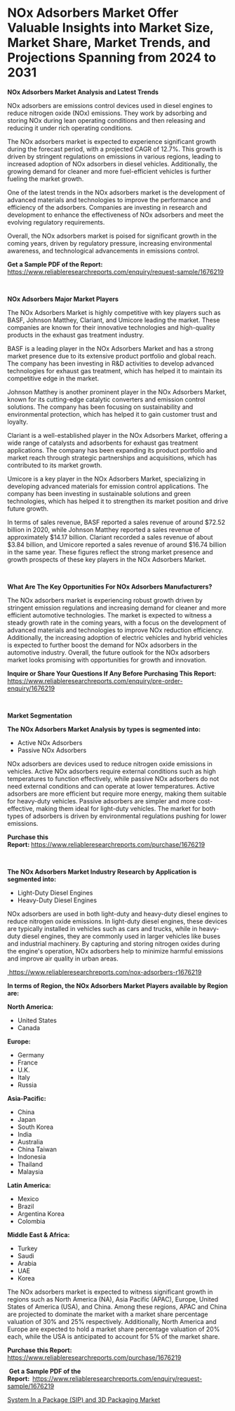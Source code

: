 <p><h1>NOx Adsorbers Market Offer Valuable Insights into Market Size, Market Share, Market Trends, and Projections Spanning from 2024 to 2031</h1></p><p><strong>NOx Adsorbers Market Analysis and Latest Trends</strong></p>
<p><p>NOx adsorbers are emissions control devices used in diesel engines to reduce nitrogen oxide (NOx) emissions. They work by adsorbing and storing NOx during lean operating conditions and then releasing and reducing it under rich operating conditions. </p><p>The NOx adsorbers market is expected to experience significant growth during the forecast period, with a projected CAGR of 12.7%. This growth is driven by stringent regulations on emissions in various regions, leading to increased adoption of NOx adsorbers in diesel vehicles. Additionally, the growing demand for cleaner and more fuel-efficient vehicles is further fueling the market growth.</p><p>One of the latest trends in the NOx adsorbers market is the development of advanced materials and technologies to improve the performance and efficiency of the adsorbers. Companies are investing in research and development to enhance the effectiveness of NOx adsorbers and meet the evolving regulatory requirements.</p><p>Overall, the NOx adsorbers market is poised for significant growth in the coming years, driven by regulatory pressure, increasing environmental awareness, and technological advancements in emissions control.</p></p>
<p><strong>Get a Sample PDF of the Report:&nbsp;</strong> <a href="https://www.reliableresearchreports.com/enquiry/request-sample/1676219">https://www.reliableresearchreports.com/enquiry/request-sample/1676219</a></p>
<p>&nbsp;</p>
<p><strong>NOx Adsorbers Major Market Players</strong></p>
<p><p>The NOx Adsorbers Market is highly competitive with key players such as BASF, Johnson Matthey, Clariant, and Umicore leading the market. These companies are known for their innovative technologies and high-quality products in the exhaust gas treatment industry.</p><p>BASF is a leading player in the NOx Adsorbers Market and has a strong market presence due to its extensive product portfolio and global reach. The company has been investing in R&D activities to develop advanced technologies for exhaust gas treatment, which has helped it to maintain its competitive edge in the market.</p><p>Johnson Matthey is another prominent player in the NOx Adsorbers Market, known for its cutting-edge catalytic converters and emission control solutions. The company has been focusing on sustainability and environmental protection, which has helped it to gain customer trust and loyalty.</p><p>Clariant is a well-established player in the NOx Adsorbers Market, offering a wide range of catalysts and adsorbents for exhaust gas treatment applications. The company has been expanding its product portfolio and market reach through strategic partnerships and acquisitions, which has contributed to its market growth.</p><p>Umicore is a key player in the NOx Adsorbers Market, specializing in developing advanced materials for emission control applications. The company has been investing in sustainable solutions and green technologies, which has helped it to strengthen its market position and drive future growth.</p><p>In terms of sales revenue, BASF reported a sales revenue of around $72.52 billion in 2020, while Johnson Matthey reported a sales revenue of approximately $14.17 billion. Clariant recorded a sales revenue of about $3.84 billion, and Umicore reported a sales revenue of around $16.74 billion in the same year. These figures reflect the strong market presence and growth prospects of these key players in the NOx Adsorbers Market.</p></p>
<p>&nbsp;</p>
<p><strong>What Are The Key Opportunities For NOx Adsorbers Manufacturers?</strong></p>
<p><p>The NOx adsorbers market is experiencing robust growth driven by stringent emission regulations and increasing demand for cleaner and more efficient automotive technologies. The market is expected to witness a steady growth rate in the coming years, with a focus on the development of advanced materials and technologies to improve NOx reduction efficiency. Additionally, the increasing adoption of electric vehicles and hybrid vehicles is expected to further boost the demand for NOx adsorbers in the automotive industry. Overall, the future outlook for the NOx adsorbers market looks promising with opportunities for growth and innovation.</p></p>
<p><strong>Inquire or Share Your Questions If Any Before Purchasing This Report:</strong> <a href="https://www.reliableresearchreports.com/enquiry/pre-order-enquiry/1676219">https://www.reliableresearchreports.com/enquiry/pre-order-enquiry/1676219</a></p>
<p>&nbsp;</p>
<p><strong>Market Segmentation</strong></p>
<p><strong>The NOx Adsorbers Market Analysis by types is segmented into:</strong></p>
<p><ul><li>Active NOx Adsorbers</li><li>Passive NOx Adsorbers</li></ul></p>
<p><p>NOx adsorbers are devices used to reduce nitrogen oxide emissions in vehicles. Active NOx adsorbers require external conditions such as high temperatures to function effectively, while passive NOx adsorbers do not need external conditions and can operate at lower temperatures. Active adsorbers are more efficient but require more energy, making them suitable for heavy-duty vehicles. Passive adsorbers are simpler and more cost-effective, making them ideal for light-duty vehicles. The market for both types of adsorbers is driven by environmental regulations pushing for lower emissions.</p></p>
<p><strong>Purchase this Report:&nbsp;</strong><a href="https://www.reliableresearchreports.com/purchase/1676219">https://www.reliableresearchreports.com/purchase/1676219</a></p>
<p>&nbsp;</p>
<p><strong>The NOx Adsorbers Market Industry Research by Application is segmented into:</strong></p>
<p><ul><li>Light-Duty Diesel Engines</li><li>Heavy-Duty Diesel Engines</li></ul></p>
<p><p>NOx adsorbers are used in both light-duty and heavy-duty diesel engines to reduce nitrogen oxide emissions. In light-duty diesel engines, these devices are typically installed in vehicles such as cars and trucks, while in heavy-duty diesel engines, they are commonly used in larger vehicles like buses and industrial machinery. By capturing and storing nitrogen oxides during the engine's operation, NOx adsorbers help to minimize harmful emissions and improve air quality in urban areas.</p></p>
<p><a href="https://www.reliableresearchreports.com/nox-adsorbers-r1676219">&nbsp;https://www.reliableresearchreports.com/nox-adsorbers-r1676219</a></p>
<p><strong>In terms of Region, the NOx Adsorbers Market Players available by Region are:</strong></p>
<p>
    <p> <strong> North America: </strong>
        <ul>
            <li>United States</li>
            <li>Canada</li>
        </ul>
        </p> 
    <p> <strong> Europe: </strong>
        <ul>
            <li>Germany</li>
            <li>France</li>
            <li>U.K.</li>
            <li>Italy</li>
            <li>Russia</li>
        </ul>
        </p> 
    <p> <strong> Asia-Pacific: </strong>
        <ul>
            <li>China</li>
            <li>Japan</li>
            <li>South Korea</li>
            <li>India</li>
            <li>Australia</li>
            <li>China Taiwan</li>
            <li>Indonesia</li>
            <li>Thailand</li>
            <li>Malaysia</li>
        </ul>
        </p> 
    <p> <strong> Latin America: </strong>
        <ul>
            <li>Mexico</li>
            <li>Brazil</li>
            <li>Argentina Korea</li>
            <li>Colombia</li>
        </ul>
        </p> 
    <p> <strong> Middle East & Africa: </strong>
        <ul>
            <li>Turkey</li>
            <li>Saudi</li>
            <li>Arabia</li>
            <li>UAE</li>
            <li>Korea</li>
        </ul>
    </p>
    </p>
<p><p>The NOx adsorbers market is expected to witness significant growth in regions such as North America (NA), Asia Pacific (APAC), Europe, United States of America (USA), and China. Among these regions, APAC and China are projected to dominate the market with a market share percentage valuation of 30% and 25% respectively. Additionally, North America and Europe are expected to hold a market share percentage valuation of 20% each, while the USA is anticipated to account for 5% of the market share.</p></p>
<p><strong>Purchase this Report: </strong><a href="https://www.reliableresearchreports.com/purchase/1676219">https://www.reliableresearchreports.com/purchase/1676219</a></p>
<p>&nbsp;<strong>Get a Sample PDF of the Report:&nbsp;&nbsp;</strong><a href="https://www.reliableresearchreports.com/enquiry/request-sample/1676219">https://www.reliableresearchreports.com/enquiry/request-sample/1676219</a></p>
<p><strong></strong></p>
<p><p><a href="https://github.com/AliceMcGlynn2022/Market-Research-Report-List-1/blob/main/system-in-a-package-sip-and-3d-packaging-market.md">System In a Package (SIP) and 3D Packaging Market</a></p></p>